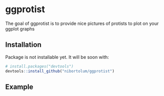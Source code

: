 
<!-- README.md is generated from README.Rmd. Please edit that file -->

# ggprotist

<!-- badges: start -->

<!-- badges: end -->

The goal of ggprotist is to provide nice pictures of protists to plot on
your ggplot graphs

## Installation

Package is not installable yet. It will be soon with:

``` r
# install.packages("devtools")
devtools::install_github("nibortolum/ggprotist")
```

## Example
